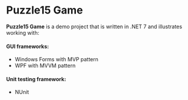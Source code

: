 # Puzzle15 Game

**Puzzle15 Game** is a demo project that is written in .NET 7 and illustrates working with:

#### GUI frameworks:

 - Windows Forms with MVP pattern
 - WPF with MVVM pattern

#### Unit testing framework:
 - NUnit
